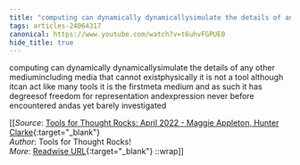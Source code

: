```yaml
---
title: "computing can dynamically dynamicallysimulate the details of any other mediumincluding ..."
tags: articles-24064317
canonical: https://www.youtube.com/watch?v=t6uhvFGPUE0
hide_title: true
---
```


computing can dynamically dynamicallysimulate the details of any other mediumincluding media that cannot existphysically it is not a tool although itcan act like many tools it is the firstmeta medium and as such it has degreesof freedom for representation andexpression never before encountered andas yet barely investigated


[[_Source_: [Tools for Thought Rocks: April 2022 - Maggie Appleton, Hunter Clarke](https://www.youtube.com/watch?v=t6uhvFGPUE0){:target="_blank"}<br>
_Author_: Tools for Thought Rocks!<br>
_More_: [Readwise URL](https://readwise.io/open/470524674){:target="_blank"}
::wrap]]